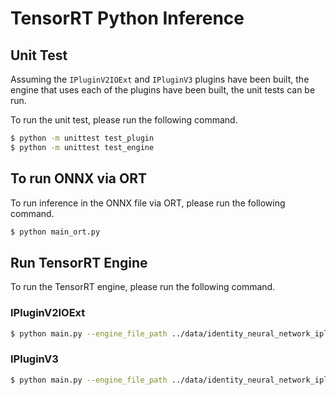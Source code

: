 # TensorRT Python Inference

## Unit Test

Assuming the `IPluginV2IOExt` and `IPluginV3` plugins have been built, the engine that uses each of the plugins have been built, the unit tests can be run.

To run the unit test, please run the following command.

```bash
$ python -m unittest test_plugin
$ python -m unittest test_engine
```

## To run ONNX via ORT

To run inference in the ONNX file via ORT, please run the following command.

```bash
$ python main_ort.py
```

## Run TensorRT Engine

To run the TensorRT engine, please run the following command.

### IPluginV2IOExt

```bash
$ python main.py --engine_file_path ../data/identity_neural_network_iplugin_v2_io_ext.engine --plugin_lib_file_path ../build/src/plugins/IdentityConvIPluginV2IOExt/libidentity_conv_iplugin_v2_io_ext.so
```

### IPluginV3

```bash
$ python main.py --engine_file_path ../data/identity_neural_network_iplugin_v3.engine --plugin_lib_file_path ../build/src/plugins/IdentityConvIPluginV3/libidentity_conv_iplugin_v3.so
```
